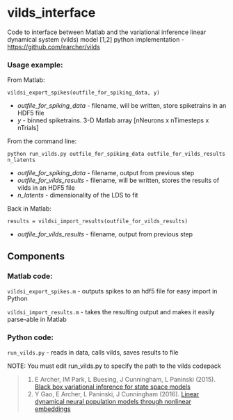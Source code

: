 # vilds_interface

Code to interface between Matlab and the variational inference linear dynamical system (vilds) model [1,2] python implementation - https://github.com/earcher/vilds

### Usage example:

From Matlab:

```vildsi_export_spikes(outfile_for_spiking_data, y)```

- *outfile_for_spiking_data* - filename, will be written, store spiketrains in an HDF5 file 
- *y* -  binned spiketrains. 3-D Matlab array [nNeurons x nTimesteps x nTrials]

From the command line:

```python run_vilds.py outfile_for_spiking_data outfile_for_vilds_results n_latents```

- *outfile_for_spiking_data* - filename, output from previous step
- *outfile_for_vilds_results* - filename, will be written, stores the results of vilds in an HDF5 file
- *n_latents* - dimensionality of the LDS to fit


Back in Matlab:

```results = vildsi_import_results(outfile_for_vilds_results)```

- *outfile_for_vilds_results* - filename, output from previous step


## Components
### Matlab code: 
`vildsi_export_spikes.m` - outputs spikes to an hdf5 file for easy import in Python

`vildsi_import_results.m` - takes the resulting output and makes it easily parse-able in Matlab

### Python code:
`run_vilds.py` - reads in data, calls vilds, saves results to file

NOTE: You must edit run_vilds.py to specify the path to the vilds codepack


> 1. E Archer, IM Park, L Buesing, J Cunningham, L Paninski (2015). [Black box variational inference for state space models](http://arxiv.org/abs/1511.07367)
> 2. Y Gao, E Archer, L Paninski, J Cunningham (2016). [Linear dynamical neural population models through nonlinear embeddings](http://arxiv.org/abs/1605.08454)

